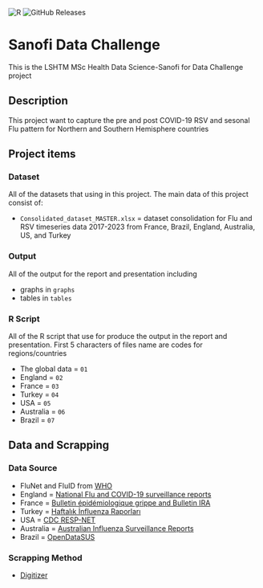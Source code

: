 ![R](https://img.shields.io/badge/r-%23276DC3.svg?style=for-the-badge&logo=r&logoColor=white)
![GitHub Releases](https://img.shields.io/badge/available-syntax-blue)


# Sanofi Data Challenge

This is the LSHTM MSc Health Data Science-Sanofi for Data Challenge project

## Description
This project want to capture the pre and post COVID-19 RSV and sesonal Flu pattern for Northern and Southern Hemisphere countries 

## Project items
### Dataset
All of the datasets that using in this project. The main data of this project consist of:
- `Consolidated_dataset_MASTER.xlsx` = dataset consolidation for Flu and RSV timeseries data 2017-2023 from France, Brazil, England, Australia, US, and Turkey

### Output
All of the output for the report and presentation including 
- graphs in `graphs`
- tables in `tables` 

### R Script
All of the R script that use for produce the output in the report and presentation. First 5 characters of files name are codes for regions/countries 
- The global data =  `01`
- England = `02`
- France = `03`
- Turkey = `04`
- USA = `05`
- Australia = `06`
- Brazil = `07`

## Data and Scrapping
### Data Source
- FluNet and FluID from [WHO](https://www.who.int/teams/global-influenza-programme/surveillance-and-monitoring/influenza-surveillance-outputs)
- England = [National Flu and COVID-19 surveillance reports](https://www.gov.uk/government/collections/weekly-national-flu-reports)
- France = [Bulletin épidémiologique grippe and Bulletin IRA](https://www.santepubliquefrance.fr)
- Turkey = [Haftalık İnfluenza Raporları ](https://grip.saglik.gov.tr/tr/haftalik-influenza-raporu)
- USA = [CDC RESP-NET](https://www.cdc.gov/surveillance/resp-net/dashboard.html)
- Australia = [Australian Influenza Surveillance Reports ](https://www.health.gov.au/resources/collections/australian-influenza-surveillance-reports-2023)
- Brazil = [OpenDataSUS](https://opendatasus.saude.gov.br)

### Scrapping Method
- [Digitizer](https://apps.automeris.io/wpd/)




